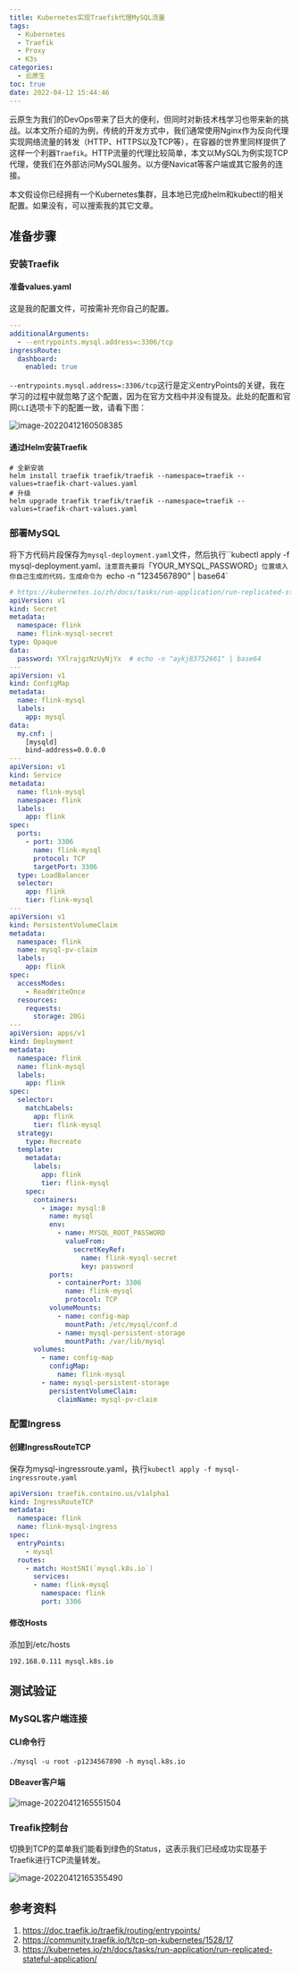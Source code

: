 ```yaml
---
title: Kubernetes实现Traefik代理MySQL流量
tags:
  - Kubernetes
  - Traefik
  - Proxy
  - K3s
categories:
  - 云原生
toc: true
date: 2022-04-12 15:44:46
---
```


云原生为我们的DevOps带来了巨大的便利，但同时对新技术栈学习也带来新的挑战。以本文所介绍的为例，传统的开发方式中，我们通常使用Nginx作为反向代理实现网络流量的转发（HTTP、HTTPS以及TCP等），在容器的世界里同样提供了这样一个利器`Traefik`。HTTP流量的代理比较简单，本文以MySQL为例实现TCP代理，使我们在外部访问MySQL服务。以方便Navicat等客户端或其它服务的连接。

<!--more-->

本文假设你已经拥有一个Kubernetes集群，且本地已完成helm和kubectl的相关配置。如果没有，可以搜索我的其它文章。

## 准备步骤

### 安装Traefik

#### 准备values.yaml

这是我的配置文件，可按需补充你自己的配置。

```yaml
---
additionalArguments:
  - --entrypoints.mysql.address=:3306/tcp  
ingressRoute:
  dashboard:
    enabled: true
```

`--entrypoints.mysql.address=:3306/tcp`这行是定义entryPoints的关键，我在学习的过程中就忽略了这个配置，因为在官方文档中并没有提及。此处的配置和官网`CLI`选项卡下的配置一致，请看下图：

![image-20220412160508385](images/image-20220412160508385.png)

#### 通过Helm安装Traefik

```shell
# 全新安装
helm install traefik traefik/traefik --namespace=traefik --values=traefik-chart-values.yaml
# 升级
helm upgrade traefik traefik/traefik --namespace=traefik --values=traefik-chart-values.yaml
```

### 部署MySQL

将下方代码片段保存为`mysql-deployment.yaml`文件，然后执行``kubectl apply -f mysql-deployment.yaml`，注意首先要将`「YOUR_MYSQL_PASSWORD」`位置填入你自己生成的代码，生成命令为 `echo -n "1234567890" | base64`

```yaml
# https://kubernetes.io/zh/docs/tasks/run-application/run-replicated-stateful-application/
apiVersion: v1
kind: Secret
metadata:
  namespace: flink
  name: flink-mysql-secret
type: Opaque
data:
  password: YXlrajgzNzUyNjYx  # echo -n "aykj83752661" | base64
---
apiVersion: v1
kind: ConfigMap
metadata:
  name: flink-mysql
  labels:
    app: mysql
data:
  my.cnf: |
    [mysqld]
    bind-address=0.0.0.0
---
apiVersion: v1
kind: Service
metadata:
  name: flink-mysql
  namespace: flink
  labels:
    app: flink
spec:
  ports:
    - port: 3306
      name: flink-mysql
      protocol: TCP
      targetPort: 3306
  type: LoadBalancer
  selector:
    app: flink
    tier: flink-mysql
---
apiVersion: v1
kind: PersistentVolumeClaim
metadata:
  namespace: flink
  name: mysql-pv-claim
  labels:
    app: flink
spec:
  accessModes:
    - ReadWriteOnce
  resources:
    requests:
      storage: 20Gi
---
apiVersion: apps/v1
kind: Deployment
metadata:
  namespace: flink
  name: flink-mysql
  labels:
    app: flink
spec:
  selector:
    matchLabels:
      app: flink
      tier: flink-mysql
  strategy:
    type: Recreate
  template:
    metadata:
      labels:
        app: flink
        tier: flink-mysql
    spec:
      containers:
        - image: mysql:8
          name: mysql
          env:
            - name: MYSQL_ROOT_PASSWORD
              valueFrom:
                secretKeyRef:
                  name: flink-mysql-secret
                  key: password
          ports:
            - containerPort: 3306
              name: flink-mysql
              protocol: TCP
          volumeMounts:
            - name: config-map
              mountPath: /etc/mysql/conf.d
            - name: mysql-persistent-storage
              mountPath: /var/lib/mysql
      volumes:
        - name: config-map
          configMap:
            name: flink-mysql
        - name: mysql-persistent-storage
          persistentVolumeClaim:
            claimName: mysql-pv-claim
```

### 配置Ingress

#### 创建IngressRouteTCP

保存为mysql-ingressroute.yaml，执行`kubectl apply -f mysql-ingressroute.yaml`

```yaml
apiVersion: traefik.containo.us/v1alpha1
kind: IngressRouteTCP
metadata:
  namespace: flink
  name: flink-mysql-ingress
spec:
  entryPoints:
    - mysql
  routes:
    - match: HostSNI(`mysql.k8s.io`)
      services:
      - name: flink-mysql
        namespace: flink
        port: 3306

```

#### 修改Hosts

添加到/etc/hosts

```shell
192.168.0.111 mysql.k8s.io
```

## 测试验证

### MySQL客户端连接

#### CLI命令行

```shell
./mysql -u root -p1234567890 -h mysql.k8s.io
```

#### DBeaver客户端

![image-20220412165551504](images/image-20220412165551504.png)

### Treafik控制台

切换到TCP的菜单我们能看到绿色的Status，这表示我们已经成功实现基于Traefik进行TCP流量转发。

![image-20220412165355490](images/image-20220412165355490.png)

## 参考资料

1. https://doc.traefik.io/traefik/routing/entrypoints/
2. https://community.traefik.io/t/tcp-on-kubernetes/1528/17
3. https://kubernetes.io/zh/docs/tasks/run-application/run-replicated-stateful-application/
